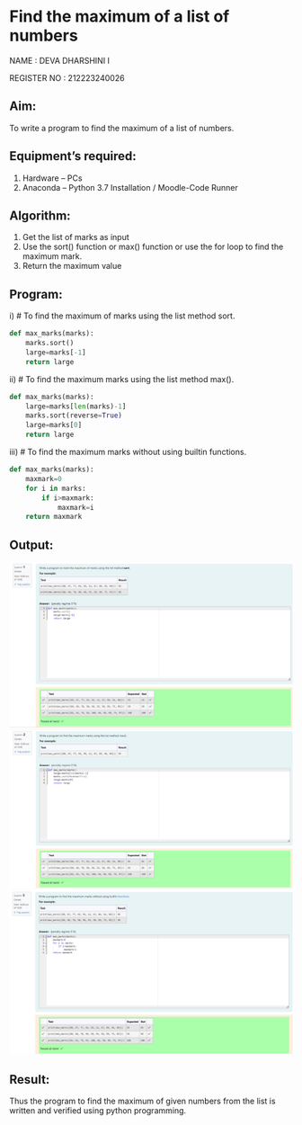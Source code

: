 # Find the maximum of a list of numbers
NAME : DEVA DHARSHINI I

REGISTER NO : 212223240026
## Aim:
To write a program to find the maximum of a list of numbers.
## Equipment’s required:
1.	Hardware – PCs
2.	Anaconda – Python 3.7 Installation / Moodle-Code Runner
## Algorithm:
1.	Get the list of marks as input
2.	Use the sort() function or max() function or use the for loop to find the maximum mark.
3.	Return the maximum value
## Program:

i)	# To find the maximum of marks using the list method sort.
```Python
def max_marks(marks):
    marks.sort()
    large=marks[-1]
    return large
```

ii)	# To find the maximum marks using the list method max().
```Python
def max_marks(marks):
    large=marks[len(marks)-1]
    marks.sort(reverse=True)
    large=marks[0]
    return large
```

iii) # To find the maximum marks without using builtin functions.
```Python
def max_marks(marks):
    maxmark=0
    for i in marks:
        if i>maxmark:
            maxmark=i
    return maxmark
```



## Output:
![alt text](<Screenshot 2024-03-25 210204.png>)
![alt text](<Screenshot 2024-03-25 210249.png>)
![alt text](<Screenshot 2024-03-25 210356.png>)

## Result:
Thus the program to find the maximum of given numbers from the list is written and verified using python programming.
